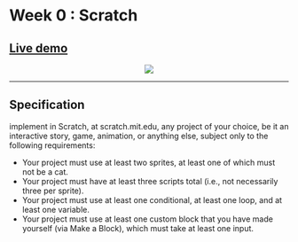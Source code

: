 <h1> Week 0 : Scratch</h1>


<h2><a href="https://scratch.mit.edu/projects/781040153/">Live demo</a></h2>
<p align="center"><img src="https://i.ibb.co/cYc07FQ/ezgif-com-gif-maker-4.gif"/></p>

---
<h2>Specification</h2>

implement in Scratch, at scratch.mit.edu, any project of your choice, be it an interactive story, game, animation, or anything else, subject only to the following requirements:

+ Your project must use at least two sprites, at least one of which must not be a cat.
+ Your project must have at least three scripts total (i.e., not necessarily three per sprite).
+ Your project must use at least one conditional, at least one loop, and at least one variable.
+ Your project must use at least one custom block that you have made yourself (via Make a Block), which must take at least one input.

